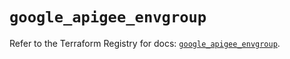# `google_apigee_envgroup`

Refer to the Terraform Registry for docs: [`google_apigee_envgroup`](https://registry.terraform.io/providers/hashicorp/google-beta/5.24.0/docs/resources/google_apigee_envgroup).
